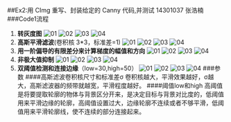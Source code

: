 ##Ex2:用 CImg 重写、封装给定的 Canny 代码,并测试
14301037 张浩楠
###Code1流程
1. **转灰度图**
![01](01.bmp  "01")
![02](02.bmp  "02")
![03](03.bmp  "03")
![04](04.bmp  "04")
2. **高斯平滑滤波**(卷积核 3*3，标准差=1)
![01](11.bmp  "01")
![02](12.bmp  "02")
![03](13.bmp  "03")
![04](14.bmp  "04")
3. **用一阶偏导的有限差分来计算梯度的幅值和方向**
![01](21.bmp  "01")
![02](22.bmp  "02")
![03](23.bmp  "03")
![04](24.bmp  "04")
4. **非极大值抑制**
![01](31.bmp  "01")
![02](32.bmp  "02")
![03](33.bmp  "03")
![04](34.bmp  "04")
5. **双阈值检测和连接边缘**（low=30,high=50）
![01](41.bmp  "01")
![02](42.bmp  "02")
![03](43.bmp  "03")
![04](44.bmp  "04")
###参数
####高斯滤波卷积核尺寸和标准差σ
卷积核越大，平滑效果越好，σ越大，高斯滤波器的频带就越宽，平滑程度越好。
####阈值low和high
高阈值是将要提取轮廓的物体与背景区分开来，是决定目标与背景对比度的，低阈值用来平滑边缘的轮廓，高阈值设置过大，边缘轮廓不连续或者不够平滑，低阈值用来平滑轮廓线，使不连续的部分连接起来。